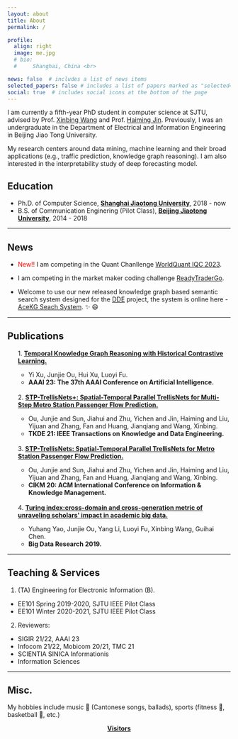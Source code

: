 ```yaml
---
layout: about
title: About
permalink: /

profile:
  align: right
  image: me.jpg
  # bio: 
  #     Shanghai, China <br>

news: false  # includes a list of news items
selected_papers: false # includes a list of papers marked as "selected={true}"
social: true  # includes social icons at the bottom of the page
---
```


I am currently a fifth-year PhD student in computer science at SJTU, advised by Prof. [Xinbing Wang](https://www.cs.sjtu.edu.cn/~wang-xb/) and Prof. [Haiming Jin](https://jhc.sjtu.edu.cn/~haimingjin/). Previously, I was an undergraduate in the Department of Electrical and Information Engineering in Beijing Jiao Tong University.

My research centers around data mining, machine learning and their broad applications (e.g., traffic prediction, knowledge graph reasoning). I am also interested in the interpretability study of deep forecasting model.

## Education

* Ph.D. of Computer Science, <strong><a href="https://en.sjtu.edu.cn/">Shanghai Jiaotong University</a></strong>, 2018 - now
* B.S. of Communication Enginering (Pilot Class), <strong><a href="http://en.njtu.edu.cn/">Beijing Jiaotong University</a></strong>, 2014 - 2018

---
## News
* <span style="color:red">New!!</span> I am competing in the Quant Chanllenge [WorldQuant IQC 2023](https://platform.worldquantbrain.com/competition/IQC2023S1).

* I am competing in the market maker coding challenge [ReadyTraderGo](https://readytradergo.optiver.com/).

* Welcome to use our new released knowledge graph based semantic search system designed for the [DDE](https://www.ddeworld.org/) project, the system is online here - [AceKG Seach System](https://search.acekg.cn). :sparkles: :smile:

---
## Publications
<ul>
    1. <strong><a href="https://arxiv.org/abs/2211.10904">Temporal Knowledge Graph Reasoning with Historical Contrastive Learning.</a></strong>
      <ul>
        <li>Yi Xu, Junjie Ou, Hui Xu, Luoyi Fu.</li>
        <li><strong>AAAI 23: The 37th AAAI Conference on Artificial Intelligence.</strong></li>
      </ul>
    <br>
    2. <strong><a href="https://ieeexplore.ieee.org/document/9813413">STP-TrellisNets+: Spatial-Temporal Parallel TrellisNets for Multi-Step Metro Station Passenger Flow Prediction.</a></strong>
      <ul>
        <li>Ou, Junjie and Sun, Jiahui and Zhu, Yichen and Jin, Haiming and Liu, Yijuan and Zhang, Fan and Huang, Jianqiang and Wang, Xinbing.</li>
        <li><strong>TKDE 21: IEEE Transactions on Knowledge and Data Engineering.</strong></li>
      </ul>
    <br>
    3. <strong><a href="https://dl.acm.org/doi/10.1145/3340531.3411874">STP-TrellisNets: Spatial-Temporal Parallel TrellisNets for Metro Station Passenger Flow Prediction.</a></strong>
      <ul>
        <li>Ou, Junjie and Sun, Jiahui and Zhu, Yichen and Jin, Haiming and Liu, Yijuan and Zhang, Fan and Huang, Jianqiang and Wang, Xinbing.</li>
        <li><strong>CIKM 20: ACM International Conference on Information & Knowledge Management.</strong></li>
      </ul>
    <br>
    4. <strong><a href="http://www.infocomm-journal.com/bdr/EN/abstract/article_169353.shtml">Turing index:cross-domain and cross-generation metric of unraveling scholars' impact in academic big data.</a></strong>
      <ul>
        <li>Yuhang Yao, Junjie Ou, Yang Li, Luoyi Fu, Xinbing Wang, Guihai Chen.</li>
        <li><strong>Big Data Research 2019.</strong></li>
      </ul>
  </ul>

---
## Teaching & Services

1. (TA) Engineering for Electronic Information (B).
-  EE101 Spring 2019-2020, SJTU IEEE Pilot Class
-  EE101 Winter 2020-2021, SJTU IEEE Pilot Class

2. Reviewers:
- SIGIR 21/22, AAAI 23
- Infocom 21/22, Mobicom 20/21, TMC 21
- SCIENTIA SINICA Informationis
- Information Sciences

--- 
## Misc.

My hobbies include music :musical_score: (Cantonese songs, ballads), sports (fitness :muscle:, basketball :basketball:, etc.)

<center><strong><a href="https://clustrmaps.com/site/1bn4p">Visitors</a></strong></center>
<!-- [Visitors](https://clustrmaps.com/site/1bn4p)</center> -->